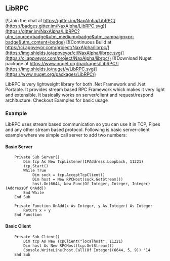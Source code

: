 ## LibRPC 

[![Join the chat at https://gitter.im/NaxAlpha/LibRPC](https://badges.gitter.im/NaxAlpha/LibRPC.svg)](https://gitter.im/NaxAlpha/LibRPC?utm_source=badge&utm_medium=badge&utm_campaign=pr-badge&utm_content=badge)
[![Continuous Build at https://ci.appveyor.com/project/NaxAlpha/librpc/](https://img.shields.io/appveyor/ci/NaxAlpha/librpc.svg)](https://ci.appveyor.com/project/NaxAlpha/librpc/)
[![Download Nuget package at https://www.nuget.org/packages/LibRPC/](https://img.shields.io/nuget/v/LibRPC.svg)](https://www.nuget.org/packages/LibRPC/)

LibRPC is very lightweight library for both .Net Framework and .Net Portable.
It provides stream based RPC Framework whick makes it very light and extensible.
It basically works on server/client and request/respond architucture.
Checkout Examples for basic usage

### Example

LibRPC uses stream based communication so you can use it in TCP, Pipes and any
other stream based protocol. Following is basic server-client example where
we simple call server to add two numbers:

#### Basic Server

```vb.net
	Private Sub Server()
		Dim tcp As New TcpListener(IPAddress.Loopback, 11221)
		tcp.Start()
		While True
			Dim sock = tcp.AcceptTcpClient()
			Dim host = New RPCHost(sock.GetStream())
			host.On(6644, New Func(Of Integer, Integer, Integer)(AddressOf OnAdd))
		End While
	End Sub

	Private Function OnAdd(x As Integer, y As Integer) As Integer
		Return x + y
	End Function
```

#### Basic Client

```vb.net
	Private Sub Client()
		Dim tcp As New TcpClient("localhost", 11221)
		Dim host As New RPCHost(tcp.GetStream())
		Console.WriteLine(host.Call(Of Integer)(6644, 5, 9)) '14
	End Sub
```
